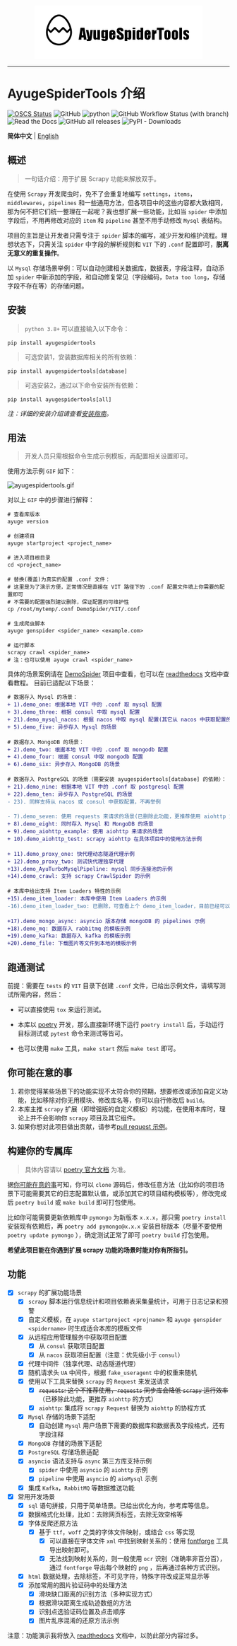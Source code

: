 <p align="center">
    <a href="https://ayugespidertools.readthedocs.io" target="_blank" rel="noopener noreferrer">
        <img src="./artwork/ayugespidertools-logo.png" alt="ayugespidertools-logo">
    </a>
</p>
<hr/>

# AyugeSpiderTools 介绍

[![OSCS Status](https://www.oscs1024.com/platform/badge/AyugeSpiderTools.svg?size=small)](https://www.murphysec.com/accept?code=0ec375759aebea7fd260248910b98806&type=1&from=2)
![GitHub](https://img.shields.io/github/license/shengchenyang/AyugeSpiderTools)
![python](https://img.shields.io/badge/python-3.8%2B-blue)
![GitHub Workflow Status (with branch)](https://img.shields.io/github/actions/workflow/status/shengchenyang/AyugeSpiderTools/codeql.yml?branch=main)
![Read the Docs](https://img.shields.io/readthedocs/ayugespidertools)
![GitHub all releases](https://img.shields.io/github/downloads/shengchenyang/AyugeSpiderTools/total?label=releases%20downloads)
![PyPI - Downloads](https://img.shields.io/pypi/dm/AyugeSpiderTools?label=pypi%20downloads)

**简体中文** | [English](./README_en.md)

## 概述

> 一句话介绍：用于扩展 Scrapy 功能来解放双手。

在使用 `Scrapy` 开发爬虫时，免不了会重复地编写 `settings`，`items`，`middlewares`，`pipelines`
和一些通用方法，但各项目中的这些内容都大致相同，那为何不把它们统一整理在一起呢？我也想扩展一些功能，比如当 `spider`
中添加字段后，不用再修改对应的 `item` 和 `pipeline` 甚至不用手动修改 `Mysql` 表结构。

项目的主旨是让开发者只需专注于 `spider` 脚本的编写，减少开发和维护流程。理想状态下，只需关注 `spider`
中字段的解析规则和 `VIT` 下的 `.conf` 配置即可，**脱离无意义的重复操作**。

以 `Mysql` 存储场景举例：可以自动创建相关数据库，数据表，字段注释，自动添加 `spider`
中新添加的字段，和自动修复常见（字段编码，`Data too long`，存储字段不存在等）的存储问题。

## 安装

> `python 3.8+` 可以直接输入以下命令：

```shell
pip install ayugespidertools
```

> 可选安装1，安装数据库相关的所有依赖：

```shell
pip install ayugespidertools[database]
```

> 可选安装2，通过以下命令安装所有依赖：

```shell
pip install ayugespidertools[all]
```

*注：详细的安装介绍请查看[安装指南](https://ayugespidertools.readthedocs.io/en/latest/intro/install.html)。*

## 用法

> 开发人员只需根据命令生成示例模板，再配置相关设置即可。

使用方法示例 `GIF` 如下：

![ayugespidertools.gif](./examples/ayugespidertools-use.gif)

对以上 `GIF` 中的步骤进行解释：

```shell
# 查看库版本
ayuge version

# 创建项目
ayuge startproject <project_name>

# 进入项目根目录
cd <project_name>

# 替换(覆盖)为真实的配置 .conf 文件：
# 这里是为了演示方便，正常情况是直接在 VIT 路径下的 .conf 配置文件填上你需要的配置即可
# 不需要的配置强烈建议删除，保证配置的可维护性
cp /root/mytemp/.conf DemoSpider/VIT/.conf

# 生成爬虫脚本
ayuge genspider <spider_name> <example.com>

# 运行脚本
scrapy crawl <spider_name>
# 注：也可以使用 ayuge crawl <spider_name>
```

具体的场景案例请在 [DemoSpider](https://github.com/shengchenyang/DemoSpider)
项目中查看，也可以在 [readthedocs](https://ayugespidertools.readthedocs.io/en/latest/) 文档中查看教程。 目前已适配以下场景：

```diff
# 数据存入 Mysql 的场景：
+ 1).demo_one: 根据本地 VIT 中的 .conf 取 mysql 配置
+ 3).demo_three: 根据 consul 中取 mysql 配置
+ 21).demo_mysql_nacos: 根据 nacos 中取 mysql 配置(其它从 nacos 中获取配置的场景不再举例)
+ 5).demo_five: 异步存入 Mysql 的场景

# 数据存入 MongoDB 的场景：
+ 2).demo_two: 根据本地 VIT 中的 .conf 取 mongodb 配置
+ 4).demo_four: 根据 consul 中取 mongodb 配置
+ 6).demo_six: 异步存入 MongoDB 的场景

# 数据存入 PostgreSQL 的场景（需要安装 ayugespidertools[database] 的依赖）：
+ 21).demo_nine: 根据本地 VIT 中的 .conf 取 postgresql 配置
+ 22).demo_ten: 异步存入 PostgreSQL 的场景
- 23). 同样支持从 nacos 或 consul 中获取配置，不再举例

- 7).demo_seven: 使用 requests 来请求的场景(已删除此功能，更推荐使用 aiohttp 方式)
+ 8).demo_eight: 同时存入 Mysql 和 MongoDB 的场景
+ 9).demo_aiohttp_example: 使用 aiohttp 来请求的场景
+ 10).demo_aiohttp_test: scrapy aiohttp 在具体项目中的使用方法示例

+ 11).demo_proxy_one: 快代理动态隧道代理示例
+ 12).demo_proxy_two: 测试快代理独享代理
+13).demo_AyuTurboMysqlPipeline: mysql 同步连接池的示例
+14).demo_crawl: 支持 scrapy CrawlSpider 的示例

# 本库中给出支持 Item Loaders 特性的示例
+15).demo_item_loader: 本库中使用 Item Loaders 的示例
-16).demo_item_loader_two: 已删除，可查看上个 demo_item_loader，目前已经可以很方便的使用 Item Loaders 功能了

+17).demo_mongo_async: asyncio 版本存储 mongoDB 的 pipelines 示例
+18).demo_mq: 数据存入 rabbitmq 的模板示例
+19).demo_kafka: 数据存入 kafka 的模板示例
+20).demo_file: 下载图片等文件到本地的模板示例
```

## 跑通测试

前提：需要在 `tests` 的 `VIT` 目录下创建 `.conf` 文件，已给出示例文件，请填写测试所需内容，然后：

- 可以直接使用 `tox` 来运行测试。

- 本库以 [poetry](https://python-poetry.org/docs/) 开发，那么直接新环境下运行 `poetry install`
  后，手动运行目标测试或 `pytest` 命令来测试等皆可。
- 也可以使用 `make` 工具，`make start` 然后 `make test` 即可。

## 你可能在意的事

1. 若你觉得某些场景下的功能实现不太符合你的预期，想要修改或添加自定义功能，比如移除对你无用模块、修改库名等，你可以自行修改后 `build`。
2. 本库主推 `scrapy` 扩展（即增强版的自定义模板）的功能，在使用本库时，理论上并不会影响你 `scrapy`
   项目及其它组件。
3. 如果你想对此项目做出贡献，请参考[pull request 示例](https://ayugespidertools.readthedocs.io/en/latest/additional/contribute.html)。

## 构建你的专属库

> 具体内容请以 [poetry 官方文档](https://python-poetry.org/docs/) 为准。

据[你可能在意的事](#你可能在意的事)可知，你可以 `clone`
源码后，修改任意方法（比如你的项目场景下可能需要其它的日志配置默认值，或添加其它的项目结构模板等），修改完成后 `poetry build`
或 `make build` 即可打包使用。

比如你可能需要更新依赖库中 `pymongo` 为新版本 `x.x.x`，那只需 `poetry install`
安装现有依赖后，再 `poetry add pymongo@x.x.x` 安装目标版本（尽量不要使用 `poetry update pymongo`
），确定测试正常了即可 `poetry build` 打包使用。

**希望此项目能在你遇到扩展 scrapy 功能的场景时能对你有所指引。**

## 功能

- [x] `scrapy` 的扩展功能场景
    - [x] `scrapy` 脚本运行信息统计和项目依赖表采集量统计，可用于日志记录和预警
    - [x] 自定义模板，在 `ayuge startproject <projname>` 和 `ayuge genspider <spidername>` 时生成适合本库的模板文件
    - [x] 从远程应用管理服务中获取项目配置
        - [x] 从 `consul` 获取项目配置
        - [x] 从 `nacos` 获取项目配置（注意：优先级小于 `consul`）
    - [x] 代理中间件（独享代理、动态隧道代理）
    - [x] 随机请求头 `UA` 中间件，根据 `fake_useragent` 中的权重来随机
    - [x] 使用以下工具来替换 `scrapy` 的 `Request` 来发送请求
        - [x] ~~`requests`: 这个不推荐使用，`requests` 同步库会降低 `scrapy` 运行效率~~（已移除此功能，更推荐 `aiohttp`
          的方式）
        - [x] `aiohttp`: 集成将 `scrapy Request` 替换为 `aiohttp` 的协程方式
    - [x] `Mysql` 存储的场景下适配
        - [x] 自动创建 `Mysql` 用户场景下需要的数据库和数据表及字段格式，还有字段注释
    - [x] `MongoDB` 存储的场景下适配
    - [x] `PostgreSQL` 存储场景适配
    - [x] `asyncio` 语法支持与 `async` 第三方库支持示例
        - [x] `spider` 中使用 `asyncio` 的 `aiohttp` 示例
        - [x] `pipeline` 中使用 `asyncio` 的 `aioMysql` 示例
    - [x] 集成 `Kafka`，`RabbitMQ` 等数据推送功能
- [x] 常用开发场景
    - [x] `sql` 语句拼接，只用于简单场景。已给出优化方向，参考库等信息。
    - [x] 数据格式化处理，比如：去除网页标签，去除无效空格等
    - [x] 字体反爬还原方法
        - [x] 基于 `ttf`，`woff` 之类的字体文件映射，或结合 `css` 等实现
            - [x] 可以直接在字体文件 `xml`
              中找到映射关系的：使用 [fontforge](https://github.com/fontforge/fontforge/releases) 工具导出映射即可。
            - [x] 无法找到映射关系的，则一般使用 `ocr` 识别（准确率非百分百），通过 `fontforge` 导出每个映射的 `png`
              ，后再通过各种方式识别。
    - [x] `html` 数据处理，去除标签，不可见字符，特殊字符改成正常显示等
    - [x] 添加常用的图片验证码中的处理方法
        - [x] 滑块缺口距离的识别方法（多种实现方式）
        - [x] 根据滑块距离生成轨迹数组的方法
        - [x] 识别点选验证码位置及点击顺序
        - [x] 图片乱序混淆的还原方法示例

注意：功能演示我将放入 [readthedocs](https://ayugespidertools.readthedocs.io/en/latest/) 文档中，以防此部分内容过多。
